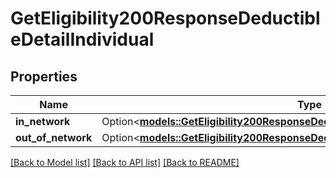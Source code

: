 # GetEligibility200ResponseDeductibleDetailIndividual

## Properties

Name | Type | Description | Notes
------------ | ------------- | ------------- | -------------
**in_network** | Option<[**models::GetEligibility200ResponseDeductibleDetailIndividualInNetwork**](getEligibility_200_response_deductible_detail_individual_in_network.md)> |  | [optional]
**out_of_network** | Option<[**models::GetEligibility200ResponseDeductibleDetailIndividualOutOfNetwork**](getEligibility_200_response_deductible_detail_individual_out_of_network.md)> |  | [optional]

[[Back to Model list]](../README.md#documentation-for-models) [[Back to API list]](../README.md#documentation-for-api-endpoints) [[Back to README]](../README.md)


